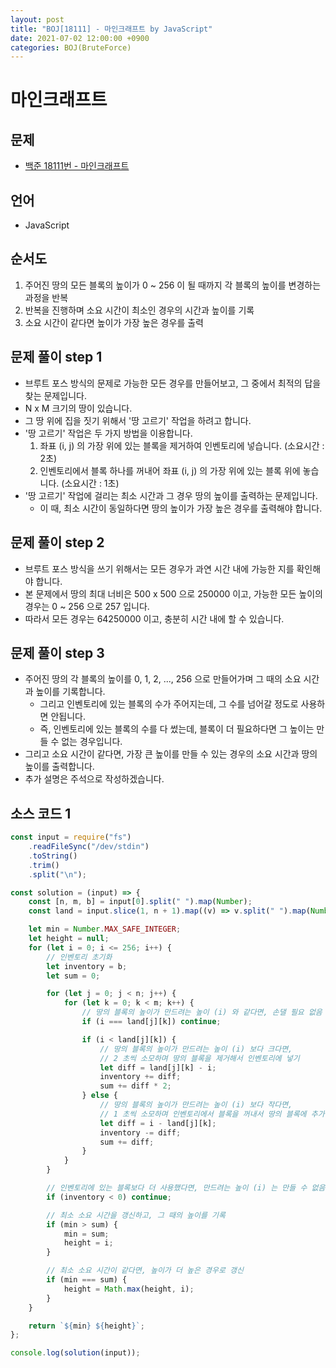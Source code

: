 ```yaml
---
layout: post
title: "BOJ[18111] - 마인크래프트 by JavaScript"
date: 2021-07-02 12:00:00 +0900
categories: BOJ(BruteForce)
---
```


# 마인크래프트

## 문제

- [백준 18111번 - 마인크래프트](https://www.acmicpc.net/problem/18111)

## 언어

- JavaScript

## 순서도

1. 주어진 땅의 모든 블록의 높이가 0 ~ 256 이 될 때까지 각 블록의 높이를 변경하는 과정을 반복
2. 반복을 진행하며 소요 시간이 최소인 경우의 시간과 높이를 기록
3. 소요 시간이 같다면 높이가 가장 높은 경우를 출력

## 문제 풀이 step 1

- 브루트 포스 방식의 문제로 가능한 모든 경우를 만들어보고, 그 중에서 최적의 답을 찾는 문제입니다.
- N x M 크기의 땅이 있습니다.
- 그 땅 위에 집을 짓기 위해서 '땅 고르기' 작업을 하려고 합니다.
- '땅 고르기' 작업은 두 가지 방법을 이용합니다.
  1.  좌표 (i, j) 의 가장 위에 있는 블록을 제거하여 인벤토리에 넣습니다. (소요시간 : 2초)
  2.  인벤토리에서 블록 하나를 꺼내어 좌표 (i, j) 의 가장 위에 있는 블록 위에 놓습니다. (소요시간 : 1초)
- '땅 고르기' 작업에 걸리는 최소 시간과 그 경우 땅의 높이를 출력하는 문제입니다.
  - 이 때, 최소 시간이 동일하다면 땅의 높이가 가장 높은 경우를 출력해야 합니다.

## 문제 풀이 step 2

- 브루트 포스 방식을 쓰기 위해서는 모든 경우가 과연 시간 내에 가능한 지를 확인해야 합니다.
- 본 문제에서 땅의 최대 너비은 500 x 500 으로 250000 이고, 가능한 모든 높이의 경우는 0 ~ 256 으로 257 입니다.
- 따라서 모든 경우는 64250000 이고, 충분히 시간 내에 할 수 있습니다.

## 문제 풀이 step 3

- 주어진 땅의 각 블록의 높이를 0, 1, 2, ..., 256 으로 만들어가며 그 때의 소요 시간과 높이를 기록합니다.
  - 그리고 인벤토리에 있는 블록의 수가 주어지는데, 그 수를 넘어갈 정도로 사용하면 안됩니다.
  - 즉, 인벤토리에 있는 블록의 수를 다 썼는데, 블록이 더 필요하다면 그 높이는 만들 수 없는 경우입니다.
- 그리고 소요 시간이 같다면, 가장 큰 높이를 만들 수 있는 경우의 소요 시간과 땅의 높이를 출력합니다.
- 추가 설명은 주석으로 작성하겠습니다.

## 소스 코드 1

```jsx
const input = require("fs")
	.readFileSync("/dev/stdin")
	.toString()
	.trim()
	.split("\n");

const solution = (input) => {
	const [n, m, b] = input[0].split(" ").map(Number);
	const land = input.slice(1, n + 1).map((v) => v.split(" ").map(Number));

	let min = Number.MAX_SAFE_INTEGER;
	let height = null;
	for (let i = 0; i <= 256; i++) {
		// 인벤토리 초기화
		let inventory = b;
		let sum = 0;

		for (let j = 0; j < n; j++) {
			for (let k = 0; k < m; k++) {
				// 땅의 블록의 높이가 만드려는 높이 (i) 와 같다면, 손댈 필요 없음
				if (i === land[j][k]) continue;

				if (i < land[j][k]) {
					// 땅의 블록의 높이가 만드려는 높이 (i) 보다 크다면,
					// 2 초씩 소모하며 땅의 블록을 제거해서 인벤토리에 넣기
					let diff = land[j][k] - i;
					inventory += diff;
					sum += diff * 2;
				} else {
					// 땅의 블록의 높이가 만드려는 높이 (i) 보다 작다면,
					// 1 초씩 소모하며 인벤토리에서 블록을 꺼내서 땅의 블록에 추가하기
					let diff = i - land[j][k];
					inventory -= diff;
					sum += diff;
				}
			}
		}

		// 인벤토리에 있는 블록보다 더 사용했다면, 만드려는 높이 (i) 는 만들 수 없음
		if (inventory < 0) continue;

		// 최소 소요 시간을 갱신하고, 그 때의 높이를 기록
		if (min > sum) {
			min = sum;
			height = i;
		}

		// 최소 소요 시간이 같다면, 높이가 더 높은 경우로 갱신
		if (min === sum) {
			height = Math.max(height, i);
		}
	}

	return `${min} ${height}`;
};

console.log(solution(input));
```
